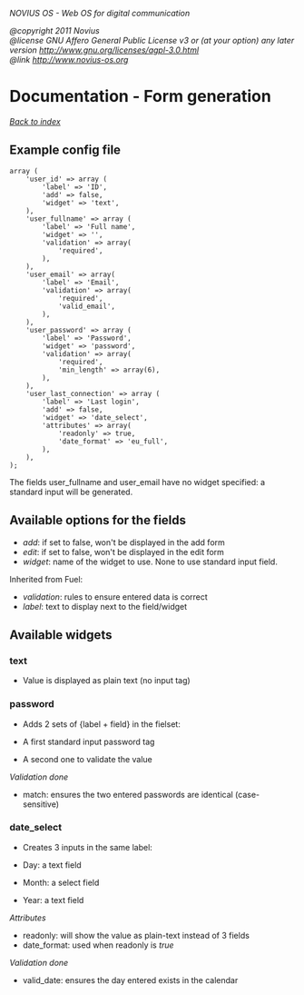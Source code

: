 
*NOVIUS OS - Web OS for digital communication*

*@copyright  2011 Novius<br />
@license    GNU Affero General Public License v3 or (at your option) any later version
            http://www.gnu.org/licenses/agpl-3.0.html<br />
@link http://www.novius-os.org*


<style type="text/css">
code {
    white-space: pre;
}
</style>

 Documentation - Form generation
=================================

*[Back to index](/admin/doc)*

 Example config file
---------------------

```
array (
    'user_id' => array (
        'label' => 'ID',
        'add' => false,
        'widget' => 'text',
    ),
    'user_fullname' => array (
        'label' => 'Full name',
        'widget' => '',
        'validation' => array(
            'required',
        ),
    ),
    'user_email' => array(
        'label' => 'Email',
        'validation' => array(
            'required',
            'valid_email',
        ),
    ),
    'user_password' => array (
        'label' => 'Password',
        'widget' => 'password',
        'validation' => array(
            'required',
            'min_length' => array(6),
        ),
    ),
    'user_last_connection' => array (
        'label' => 'Last login',
        'add' => false,
        'widget' => 'date_select',
        'attributes' => array(
            'readonly' => true,
            'date_format' => 'eu_full',
        ),
    ),
);
```

The fields user_fullname and user_email have no widget specified: a standard input will be generated.


 Available options for the fields
----------------------------------

* *add*: if set to false, won't be displayed in the add form
* *edit*: if set to false, won't be displayed in the edit form
* *widget*: name of the widget to use. None to use standard input field.

Inherited from Fuel:

* *validation*: rules to ensure entered data is correct
* *label*: text to display next to the field/widget

 Available widgets
-------------------

### text

* Value is displayed as plain text (no input tag)


### password

* Adds 2 sets of {label + field} in the fielset:

 * A first standard input password tag
 * A second one to validate the value

*Validation done*

* match: ensures the two entered passwords are identical (case-sensitive)


### date_select

* Creates 3 inputs in the same label:

 * Day: a text field 
 * Month: a select field 
 * Year: a text field

*Attributes*

* readonly: will show the value as plain-text instead of 3 fields
* date_format: used when readonly is *true*

*Validation done*

* valid_date: ensures the day entered exists in the calendar
